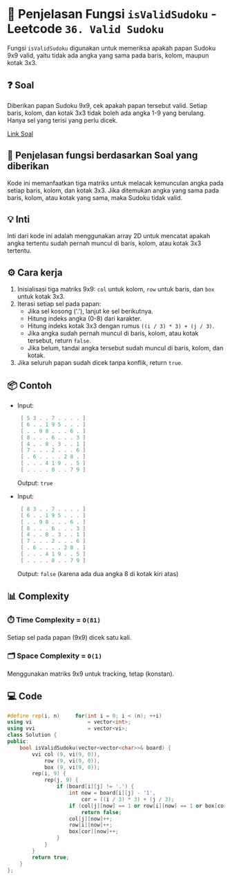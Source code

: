 # 📝 Penjelasan Fungsi `isValidSudoku` - Leetcode `36. Valid Sudoku`

Fungsi `isValidSudoku` digunakan untuk memeriksa apakah papan Sudoku 9x9 valid, yaitu tidak ada angka yang sama pada baris, kolom, maupun kotak 3x3.

## ❓ Soal

Diberikan papan Sudoku 9x9, cek apakah papan tersebut valid. Setiap baris, kolom, dan kotak 3x3 tidak boleh ada angka 1-9 yang berulang. Hanya sel yang terisi yang perlu dicek.

[Link Soal](https://leetcode.com/problems/valid-sudoku/description/)

## 🔗 Penjelasan fungsi berdasarkan Soal yang diberikan

Kode ini memanfaatkan tiga matriks untuk melacak kemunculan angka pada setiap baris, kolom, dan kotak 3x3. Jika ditemukan angka yang sama pada baris, kolom, atau kotak yang sama, maka Sudoku tidak valid.

## 💡 Inti

Inti dari kode ini adalah menggunakan array 2D untuk mencatat apakah angka tertentu sudah pernah muncul di baris, kolom, atau kotak 3x3 tertentu.

## ⚙️ Cara kerja

1. Inisialisasi tiga matriks 9x9: `col` untuk kolom, `row` untuk baris, dan `box` untuk kotak 3x3.
2. Iterasi setiap sel pada papan:
   - Jika sel kosong ('.'), lanjut ke sel berikutnya.
   - Hitung indeks angka (0-8) dari karakter.
   - Hitung indeks kotak 3x3 dengan rumus `((i / 3) * 3) + (j / 3)`.
   - Jika angka sudah pernah muncul di baris, kolom, atau kotak tersebut, return `false`.
   - Jika belum, tandai angka tersebut sudah muncul di baris, kolom, dan kotak.
3. Jika seluruh papan sudah dicek tanpa konflik, return `true`.

## 📦 Contoh

- Input:  
  
  ``` powershell
   [ 5 3 . . 7 . . . . ]
   [ 6 . . 1 9 5 . . . ]
   [ . . 9 8 . . . 6 . ]
   [ 8 . . . 6 . . . 3 ]
   [ 4 . . 8 . 3 . . 1 ]
   [ 7 . . . 2 . . . 6 ]
   [ . 6 . . . . 2 8 . ]
   [ . . . 4 1 9 . . 5 ]
   [ . . . . 8 . . 7 9 ]
  ```

  Output: `true`
- Input:  

  ``` powershell
   [ 8 3 . . 7 . . . . ]
   [ 6 . . 1 9 5 . . . ]
   [ . . 9 8 . . . 6 . ]
   [ 8 . . . 6 . . . 3 ]
   [ 4 . . 8 . 3 . . 1 ]
   [ 7 . . . 2 . . . 6 ]
   [ . 6 . . . . 2 8 . ]
   [ . . . 4 1 9 . . 5 ]
   [ . . . . 8 . . 7 9 ]
  ```

  Output: `false` (karena ada dua angka 8 di kotak kiri atas)

## 📊 Complexity

### ⏱️ Time Complexity = `O(81)`

Setiap sel pada papan (9x9) dicek satu kali.

### 🗂️ Space Complexity = `O(1)`

Menggunakan matriks 9x9 untuk tracking, tetap (konstan).

## 💻 Code

```cpp []
#define rep(i, n)     for(int i = 0; i < (n); ++i)
using vi                  = vector<int>;
using vvi                 = vector<vi>;
class Solution {
public:
    bool isValidSudoku(vector<vector<char>>& board) {
        vvi col (9, vi(9, 0)),
            row (9, vi(9, 0)),
            box (9, vi(9, 0));
        rep(i, 9) {
            rep(j, 9) {
                if (board[i][j] != '.') {
                    int now = board[i][j] - '1',
                        cor = ((i / 3) * 3) + (j / 3);
                    if (col[j][now] == 1 or row[i][now] == 1 or box[cor][now] == 1)
                        return false;
                    col[j][now]++;
                    row[i][now]++;
                    box[cor][now]++;
                }
            }
        }
        return true;
    }
};
```
